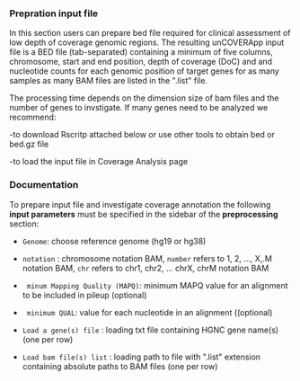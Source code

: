 ### Prepration input file 
In this section users can prepare bed file required for clinical 
assessment of low depth of coverage genomic regions. 
The resulting unCOVERApp input file is a BED file (tab-separated) containing a 
minimum of five columns, chromosome, start and end position, depth of coverage 
(DoC) and and nucleotide counts for each genomic position of target genes for as
many samples as many BAM files are listed in the ".list" file.


The processing time depends on the dimension size of bam files and the number of
genes to invstigate. If many genes need to be analyzed we recommend:

-to download Rscritp attached below or use other tools to obtain bed or bed.gz file


-to load the input file in Coverage Analysis page 

### Documentation 

To prepare input file and investigate coverage annotation the following **input parameters** must be specified in the sidebar of the **preprocessing** section:


- `Genome`: choose reference genome (hg19 or hg38) 

- ` notation ` : chromosome notation BAM,  `number` refers to 1, 2, ..., X,.M 
                notation BAM, `chr` refers to chr1, chr2, ... chrX, chrM notation BAM

- ` minum Mapping Quality (MAPQ)`: minimum MAPQ value for an alignment to be 
                                  included in pileup (optional)
                                  
-  ` minimum QUAL`:   value for each nucleotide in an alignment ((optional)                         

-  ` Load a gene(s) file ` : loading txt file containing HGNC gene name(s)
                             (one per row)

- ` Load bam file(s) list ` : loading path to file with ".list" extension containing 
                              absolute paths to BAM files (one per row)
